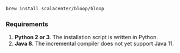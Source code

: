 ```bash
brew install scalacenter/bloop/bloop
```

### Requirements

1. **Python 2 or 3**. The installation script is written in Python.
1. **Java 8**. The incremental compiler does not yet support Java 11.
